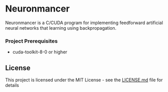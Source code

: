 # Neuronmancer
Neuronmancer is a C/CUDA program for implementing feedforward artificial neural networks that learning using backpropagation.

### Project Prerequisites
* cuda-toolkit-8-0 or higher

## License

This project is licensed under the MIT License - see the [LICENSE.md](LICENSE.md) file for details

